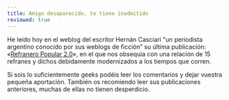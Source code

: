```yaml
---
title: Amigo desaparecido, te tiene inadmitido
reviewed: true
---
```

He leí­do hoy en el weblog del escritor Hernán Casciari "un periodista argentino conocido por sus weblogs de ficción” su última publicación: «[Refranero Popular 2.0](https://hernancasciari.com/blog/refranero_popular_20)», en el que nos obsequia con una relación de 15 refranes y dichos debidamente modernizados a los tiempos que corren. 

Si sois lo suficientemente geeks podéis leer los comentarios y dejar vuestra pequeña aportación. También os recomiendo leer sus publicaciones anteriores, muchas de ellas no tienen desperdicio.

